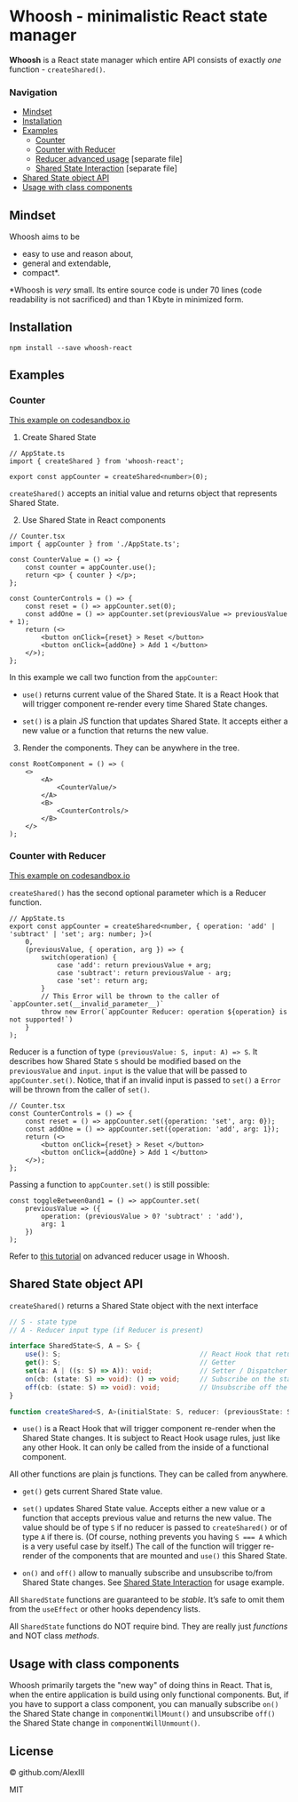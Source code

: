 # Whoosh - minimalistic React state manager

**Whoosh** is a React state manager which entire API consists of exactly _one_ function - `createShared()`.

### Navigation

- [Mindset](#mindset)
- [Installation](#installation)
- [Examples](#examples)
  - [Counter](#counter)
  - [Counter with Reducer](#counter-with-reducer)
  - [Reducer advanced usage](docs/reducer-advanced.md) [separate file]
  - [Shared State Interaction](docs/shared-state-interaction.md) [separate file]
- [Shared State object API](#shared-state-object-api)
- [Usage with class components](#usage-with-class-components)

## Mindset

Whoosh aims to be

- easy to use and reason about,
- general and extendable,
- compact*.

*Whoosh is _very_ small. Its entire source code is under 70 lines (code readability is not sacrificed)
and than 1 Kbyte in minimized form.

## Installation

`npm install --save whoosh-react`

## Examples

### Counter

[This example on codesandbox.io](https://codesandbox.io/s/whoosh-counter-simple-yejzt?file=/src/App.tsx)

1. Create Shared State

```tsx
// AppState.ts
import { createShared } from 'whoosh-react';

export const appCounter = createShared<number>(0);
```
`createShared()` accepts an initial value and returns object that represents Shared State.

2. Use Shared State in React components

```tsx
// Counter.tsx
import { appCounter } from './AppState.ts';

const CounterValue = () => {
    const counter = appCounter.use();
    return <p> { counter } </p>;
};

const CounterControls = () => {
    const reset = () => appCounter.set(0);
    const addOne = () => appCounter.set(previousValue => previousValue + 1);
    return (<>
        <button onClick={reset} > Reset </button>
        <button onClick={addOne} > Add 1 </button>
    </>);
};
```

In this example we call two function from the `appCounter`:

- `use()` returns current value of the Shared State.
 It is a React Hook that will trigger component re-render every time Shared State changes.

- `set()` is a plain JS function that updates Shared State.
 It accepts either a new value or a function that returns the new value.

3. Render the components. They can be anywhere in the tree.

```tsx
const RootComponent = () => (
    <>
        <A>
            <CounterValue/>
        </A>
        <B>
            <CounterControls/>
        </B>
    </>
);
```

### Counter with Reducer

[This example on codesandbox.io](https://codesandbox.io/s/whoosh-counter-reducer-4kwrn?file=/src/App.tsx)

`createShared()` has the second optional parameter which is a Reducer function.

```tsx
// AppState.ts
export const appCounter = createShared<number, { operation: 'add' | 'subtract' | 'set'; arg: number; }>(
    0,
    (previousValue, { operation, arg }) => {
        switch(operation) {
            case 'add': return previousValue + arg;
            case 'subtract': return previousValue - arg;
            case 'set': return arg;
        }
        // This Error will be thrown to the caller of `appCounter.set(__invalid_parameter__)`
        throw new Error(`appCounter Reducer: operation ${operation} is not supported!`)
    }
);
```

Reducer is a function of type `(previousValue: S, input: A) => S`. 
It describes how Shared State `S` should be modified based on the `previousValue` and `input`.
`input` is the value that will be passed to `appCounter.set()`.
Notice, that if an invalid input is passed to `set()` a `Error` will be thrown from the caller of `set()`.

```tsx
// Counter.tsx
const CounterControls = () => {
    const reset = () => appCounter.set({operation: 'set', arg: 0});
    const addOne = () => appCounter.set({operation: 'add', arg: 1});
    return (<>
        <button onClick={reset} > Reset </button>
        <button onClick={addOne} > Add 1 </button>
    </>);
};
```

Passing a function to `appCounter.set()` is still possible:

```tsx
const toggleBetween0and1 = () => appCounter.set(
    previousValue => ({
        operation: (previousValue > 0? 'subtract' : 'add'),
        arg: 1
    })
);
```

Refer to [this tutorial](docs/reducer-advanced.md) on advanced reducer usage in Whoosh.


## Shared State object API

`createShared()` returns a Shared State object with the next interface

```ts
// S - state type
// A - Reducer input type (if Reducer is present)

interface SharedState<S, A = S> {
    use(): S;                                   // React Hook that returns current state value
    get(): S;                                   // Getter
    set(a: A | ((s: S) => A)): void;            // Setter / Dispatcher
    on(cb: (state: S) => void): () => void;     // Subscribe on the state change, returns unsubscribe function
    off(cb: (state: S) => void): void;          // Unsubscribe off the state change
}

function createShared<S, A>(initialState: S, reducer: (previousState: S, input: A) => S): SharedState<S, A>;
```

- `use()` is a React Hook that will trigger component re-render when the Shared State changes.
 It is subject to React Hook usage rules, just like any other Hook.
 It can only be called from the inside of a functional component.

All other functions are plain js functions. They can be called from anywhere.

- `get()` gets current Shared State value.

- `set()` updates Shared State value. Accepts either a new value or a function that accepts previous value and returns the new value. 
 The value should be of type `S` if no reducer is passed to `createShared()` or of type `A` if there is.
 (Of course, nothing prevents you having `S === A` which is a very useful case by itself.)
 The call of the function will trigger re-render of the components that are mounted and `use()` this Shared State.

- `on()` and `off()` allow to manually subscribe and unsubscribe to/from Shared State changes.
 See [Shared State Interaction](docs/shared-state-interaction.md) for usage example.

All `SharedState` functions are guaranteed to be _stable_. It’s safe to omit them from the `useEffect` or other hooks dependency lists.

All `SharedState` functions do NOT require bind. They are really just _functions_ and NOT class _methods_.

## Usage with class components

Whoosh primarily targets the "new way" of doing thins in React.
That is, when the entire application is build using only functional components.
But, if you have to support a class component, you can manually subscribe `on()` the Shared State change in `componentWillMount()` 
and unsubscribe `off()` the Shared State change in `componentWillUnmount()`.

## License

© github.com/AlexIII

MIT
